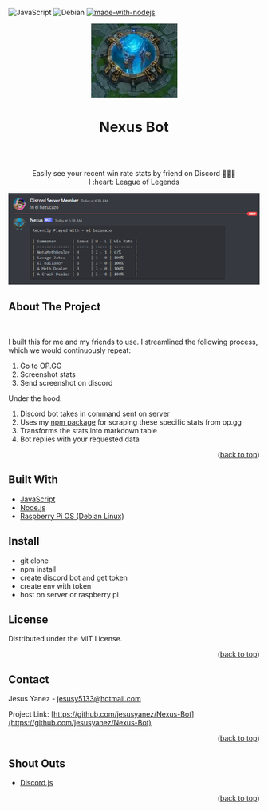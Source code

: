 <div id="top"></div>




<!-- PROJECT SHIELDS -->
<!--
*** I'm using markdown "reference style" links for readability.
*** Reference links are enclosed in brackets [ ] instead of parentheses ( ).
*** See the bottom of this document for the declaration of the reference variables
*** for contributors-url, forks-url, etc. This is an optional, concise syntax you may use.
*** https://www.markdownguide.org/basic-syntax/#reference-style-links
-->

![JavaScript](https://img.shields.io/badge/javascript-%23323330.svg?style=for-the-badge&logo=javascript&logoColor=%23F7DF1E)
![Debian](https://img.shields.io/badge/Debian-D70A53?style=for-the-badge&logo=debian&logoColor=white)
[![made-with-nodejs](https://img.shields.io/badge/Node.js-43853D?style=for-the-badge&logo=node.js&logoColor=white)](https://www.nodejs.org/)


<!-- PROJECT LOGO -->
<div align="center">
  <a href="https://jesusyanez.github.io/Techline/">
    <img src="images/nexus-logo.jpg" alt="Product Screenshot">
  </a>
</div>
<div align="center">
  <h1>Nexus Bot </h1>

  <br />
  <br />

  <p align="center">
  Easily see your recent win rate stats by friend on Discord 🤖🤖🤖
  <br/>
  I :heart: League of Legends
    <br />

  </p>
</div>

<div align="center">
  <a href="https://jesusyanez.github.io/Techline/">
    <img src="images/nexus.PNG" alt="Product Screenshot">
  </a>
</div>


<!-- ABOUT THE PROJECT -->
## About The Project



</br>

I built this for me and my friends to use. I streamlined the following process, which we would continuously repeat:

1. Go to OP.GG
2. Screenshot stats
3. Send screenshot on discord

Under the hood:
1. Discord bot takes in command sent on server
2. Uses my [npm package](https://www.npmjs.com/package/opgg-duo-scraper) for scraping these specific stats from op.gg
3. Transforms the stats into markdown table
4. Bot replies with your requested data


<p align="right">(<a href="#top">back to top</a>)</p>



## Built With
* [JavaScript](https://www.javascript.com/)
* [Node.js](https://nodejs.org/)
* [Raspberry Pi OS (Debian Linux)](https://jquery.com/)

## Install
* git clone
* npm install
* create discord bot and get token
* create env with token
* host on server or raspberry pi



<!-- LICENSE -->
## License

Distributed under the MIT License.

<p align="right">(<a href="#top">back to top</a>)</p>



<!-- CONTACT -->
## Contact

Jesus Yanez - jesusy5133@hotmail.com

Project Link: [https://github.com/jesusyanez/Nexus-Bot](https://github.com/jesusyanez/Nexus-Bot)

<p align="right">(<a href="#top">back to top</a>)</p>



<!-- ACKNOWLEDGMENTS -->
## Shout Outs


* [Discord.js](https://discord.js.org/#/)

<p align="right">(<a href="#top">back to top</a>)</p>
